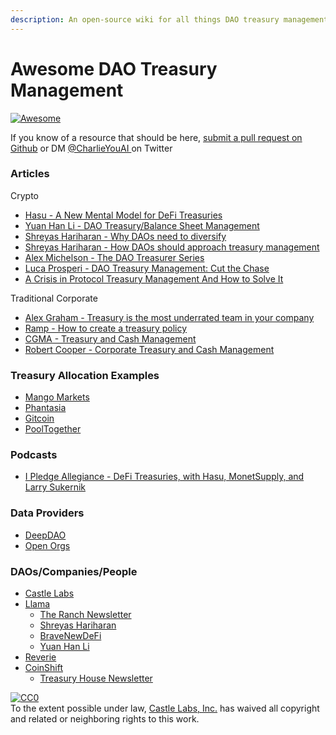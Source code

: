 ```yaml
---
description: An open-source wiki for all things DAO treasury management
---
```


# Awesome DAO Treasury Management

[![Awesome](https://awesome.re/badge-flat2.svg)](https://awesome.re)

If you know of a resource that should be here, [submit a pull request on Github](https://github.com/castle-finance/awesome-dao-treasury-mgmt) or DM [@CharlieYouAI ](https://twitter.com/CharlieYouAI)on Twitter

### Articles

Crypto

* [Hasu - A New Mental Model for DeFi Treasuries](https://uncommoncore.co/a-new-mental-model-for-defi-treasuries/)
* [Yuan Han Li - DAO Treasury/Balance Sheet Management](https://medium.com/blockchain-capital-blog/dao-treasury-balance-sheet-management-ce5e96da34ac)
* [Shreyas Hariharan - Why DAOs need to diversify](https://newsletter.banklesshq.com/p/why-daos-need-to-diversify?s=r)
* [Shreyas Hariharan - How DAOs should approach treasury management](https://newsletter.banklesshq.com/p/how-daos-should-approach-treasury?s=r)
* [Alex Michelson - The DAO Treasurer Series](https://medium.com/hedgey/the-dao-treasurer-series-part-1-fundamentals-f6fcefefaad0)
* [Luca Prosperi - DAO Treasury Management: Cut the Chase](https://dirtroads.substack.com/p/-32-dao-treasury-management-cut-the?s=r)
* [A Crisis in Protocol Treasury Management And How to Solve It](https://messari.io/article/a-crisis-in-protocol-treasury-management-and-how-to-solve-it)

Traditional Corporate&#x20;

* [Alex Graham - Treasury is the most underrated team in your company](https://www.toptal.com/finance/treasury-manager/treasury-management-best-practices)
* [Ramp - How to create a treasury policy](https://ramp.com/blog/how-to-create-a-treasury-policy)
* [CGMA - Treasury and Cash Management](https://www.cgma.org/content/dam/cgma/resources/tools/downloadabledocuments/cgma-treasury-cash-management-essentials.pdf)
* [Robert Cooper - Corporate Treasury and Cash Management](https://www.ibfbzu.edu.pk/wp-content/uploads/2020/08/Treasury-Funds-and-Insurance-Management-E.pdf)

### Treasury Allocation Examples

* [Mango Markets](https://www.notion.so/briansmith/Mango-Markets-DAO-Treasury-Allocation-Strategy-c813579a338740b3bac9534fa30f91bc)
* [Phantasia](https://realms.today/dao/FANT/proposal/BtiZrUiVvinKP8VJqoY7JjsMtD8yxf9YvgFHG3pfyJCA)
* [Gitcoin](https://gov.gitcoin.co/t/gitcoin-treasury-diversification/9698)
* [PoolTogether](https://gov.pooltogether.com/t/treasury-assets-management-1/1989)



### Podcasts

* [I Pledge Allegiance - DeFi Treasuries, with Hasu, MonetSupply, and Larry Sukernik](https://podcasts.apple.com/us/podcast/defi-treasuries-with-hasu-monetsupply-and-larry-sukernik/id1587401478?i=1000542116428)

### Data Providers

* [DeepDAO](https://deepdao.io/organizations)
* [Open Orgs](https://openorgs.info)

### DAOs/Companies/People

* [Castle Labs](https://www.castle.finance)
* [Llama](https://llama.xyz)
  * [The Ranch Newsletter](https://llama.substack.com)
  * [Shreyas Hariharan](https://twitter.com/HelloShreyas)
  * [BraveNewDeFi](https://twitter.com/BraveDeFi)
  * [Yuan Han Li](https://twitter.com/yuan\_han\_li)
* [Reverie](https://www.reverie.ooo)
* [CoinShift](http://coinshift.xyz)
  * [Treasury House Newsletter](https://newsletter.coinshift.xyz)

[![CC0](https://i.creativecommons.org/p/zero/1.0/88x31.png)](https://creativecommons.org/publicdomain/zero/1.0/)\
To the extent possible under law, [Castle Labs, Inc.](https://creativecommons.org/choose/zero/castle.finance) has waived all copyright and related or neighboring rights to this work.
